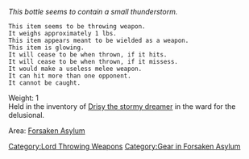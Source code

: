 *This bottle seems to contain a small thunderstorm.*

`This item seems to be throwing weapon.`  
`It weighs approximately 1 lbs.`  
`This item appears meant to be wielded as a weapon.`  
`This item is glowing.`  
`It will cease to be when thrown, if it hits.`  
`It will cease to be when thrown, if it missess.`  
`It would make a useless melee weapon.`  
`It can hit more than one opponent.`  
`It cannot be caught.`

Weight: 1  
Held in the inventory of [Drisy the stormy
dreamer](Drisy_the_stormy_dreamer "wikilink") in the ward for the
delusional.

Area: [Forsaken Asylum](:Category:Forsaken_Asylum "wikilink")

[Category:Lord Throwing
Weapons](Category:Lord_Throwing_Weapons "wikilink") [Category:Gear in
Forsaken Asylum](Category:Gear_in_Forsaken_Asylum "wikilink")
